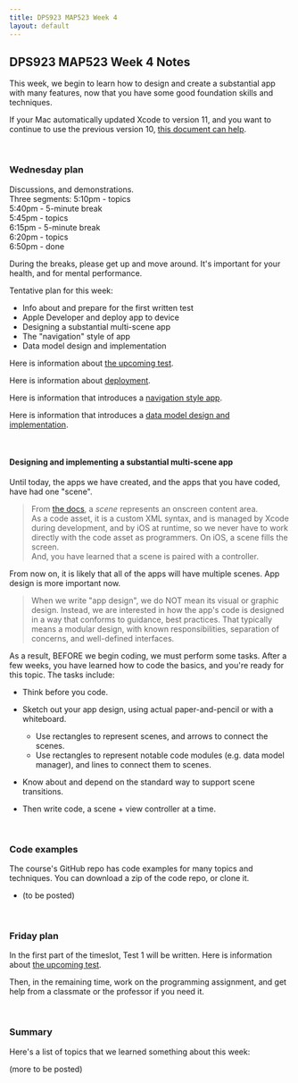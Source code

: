 ```yaml
---
title: DPS923 MAP523 Week 4
layout: default
---
```


## DPS923 MAP523 Week 4 Notes

This week, we begin to learn how to design and create a substantial app with many features, now that you have some good foundation skills and techniques. 

If your Mac automatically updated Xcode to version 11, and you want to continue to use the previous version 10, [this document can help](xcode-previous-version). 

<br>

### Wednesday plan

Discussions, and demonstrations.  
Three segments:
5:10pm - topics  
5:40pm - 5-minute break  
5:45pm - topics  
6:15pm - 5-minute break  
6:20pm - topics  
6:50pm - done  

During the breaks, please get up and move around. It's important for your health, and for mental performance. 

Tentative plan for this week:
* Info about and prepare for the first written test
* Apple Developer and deploy app to device 
* Designing a substantial multi-scene app 
* The "navigation" style of app 
* Data model design and implementation 

Here is information about [the upcoming test](test-success-info). 

Here is information about [deployment](xcode-deploy). 

Here is information that introduces a [navigation style app](navigation-controller-essentials). 

Here is information that introduces a [data model design and implementation](data-model-essentials). 

<br>

#### Designing and implementing a substantial multi-scene app

Until today, the apps we have created, and the apps that you have coded, have had one "scene". 

> From [the docs](https://developer.apple.com/library/archive/documentation/ToolsLanguages/Conceptual/Xcode_Overview/DesigningwithStoryboards.html), a *scene* represents an onscreen content area.  
> As a code asset, it is a custom XML syntax, and is managed by Xcode during development, and by iOS at runtime, so we never have to work directly with the code asset as programmers. 
> On iOS, a scene fills the screen.  
> And, you have learned that a scene is paired with a controller. 

From now on, it is likely that all of the apps will have multiple scenes. App design is more important now.

> When we write "app design", we do NOT mean its visual or graphic design. Instead, we are interested in how the app's code is designed in a way that conforms to guidance, best practices. That typically means a modular design, with known responsibilities, separation of concerns, and well-defined interfaces. 

As a result, BEFORE we begin coding, we must perform some tasks. After a few weeks, you have learned how to code the basics, and you're ready for this topic. The tasks include: 

* Think before you code. 

* Sketch out your app design, using actual paper-and-pencil or with a whiteboard. 
  * Use rectangles to represent scenes, and arrows to connect the scenes. 
  * Use rectangles to represent notable code modules (e.g. data model manager), and lines to connect them to scenes. 

* Know about and depend on the standard way to support scene transitions. 

* Then write code, a scene + view controller at a time. 

<br>

### Code examples

The course's GitHub repo has code examples for many topics and techniques. You can download a zip of the code repo, or clone it. 
* (to be posted) 

<br>

### Friday plan

In the first part of the timeslot, Test 1 will be written. Here is information about [the upcoming test](test-success-info). 

Then, in the remaining time, work on the programming assignment, and get help from a classmate or the professor if you need it. 

<br>

### Summary

Here's a list of topics that we learned something about this week:

(more to be posted)  

<br>
